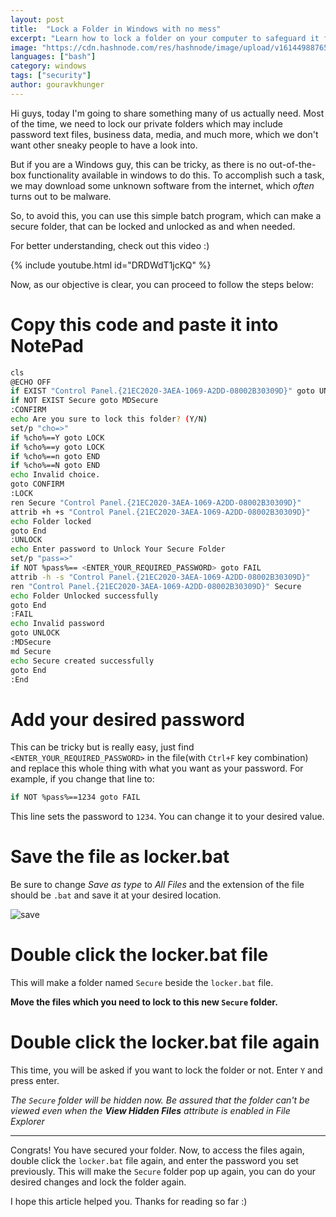 ```yaml
---
layout: post
title:  "Lock a Folder in Windows with no mess"
excerpt: "Learn how to lock a folder on your computer to safeguard it from unauthorized access."
image: "https://cdn.hashnode.com/res/hashnode/image/upload/v1614498876551/PoGi9qzEM.png"
languages: ["bash"]
category: windows
tags: ["security"]
author: gouravkhunger
---
```


Hi guys, today I'm going to share something many of us actually need. Most of the time, we need to lock our private folders which may include password text files, business data, media, and much more, which we don't want other sneaky people to have a look into.

But if you are a Windows guy, this can be tricky, as there is no out-of-the-box functionality available in windows to do this. To accomplish such a task, we may download some unknown software from the internet, which *often* turns out to be malware.

So, to avoid this, you can use this simple batch program, which can make a secure folder, that can be locked and unlocked as and when needed.

For better understanding, check out this video :)

{% include youtube.html id="DRDWdT1jcKQ" %}

Now, as our objective is clear, you can proceed to follow the steps below:

# Copy this code and paste it into NotePad

```bash
cls
@ECHO OFF
if EXIST "Control Panel.{21EC2020-3AEA-1069-A2DD-08002B30309D}" goto UNLOCK
if NOT EXIST Secure goto MDSecure
:CONFIRM
echo Are you sure to lock this folder? (Y/N)
set/p "cho=>"
if %cho%==Y goto LOCK
if %cho%==y goto LOCK
if %cho%==n goto END
if %cho%==N goto END
echo Invalid choice.
goto CONFIRM
:LOCK
ren Secure "Control Panel.{21EC2020-3AEA-1069-A2DD-08002B30309D}"
attrib +h +s "Control Panel.{21EC2020-3AEA-1069-A2DD-08002B30309D}"
echo Folder locked
goto End
:UNLOCK
echo Enter password to Unlock Your Secure Folder
set/p "pass=>"
if NOT %pass%== <ENTER_YOUR_REQUIRED_PASSWORD> goto FAIL
attrib -h -s "Control Panel.{21EC2020-3AEA-1069-A2DD-08002B30309D}"
ren "Control Panel.{21EC2020-3AEA-1069-A2DD-08002B30309D}" Secure
echo Folder Unlocked successfully
goto End
:FAIL
echo Invalid password
goto UNLOCK
:MDSecure
md Secure
echo Secure created successfully
goto End
:End
```

# Add your desired password
This can be tricky but is really easy, just find `<ENTER_YOUR_REQUIRED_PASSWORD>` in the file(with `Ctrl+F` key combination) and replace this whole thing with what you want as your password. For example, if you change that line to:

```bash
if NOT %pass%==1234 goto FAIL
```

This line sets the password to `1234`. You can change it to your desired value.

# Save the file as locker.bat

Be sure to change *Save as type* to *All Files* and the extension of the file should be `.bat` and save it at your desired location.

![save](https://dev-to-uploads.s3.amazonaws.com/i/24adj0czbwmps88pqrxp.jpg)

# Double click the locker.bat file

This will make a folder named `Secure` beside the `locker.bat` file. 

**Move the files which you need to lock to this new `Secure` folder.**

# Double click the locker.bat file again

This time, you will be asked if you want to lock the folder or not. Enter `Y` and press enter.

_The `Secure` folder will be hidden now. Be assured that the folder can't be viewed even when the **View Hidden Files** attribute is enabled in File Explorer_

---

Congrats! You have secured your folder. Now, to access the files again, double click the `locker.bat` file again, and enter the password you set previously. This will make the `Secure` folder pop up again, you can do your desired changes and lock the folder again.

I hope this article helped you. Thanks for reading so far :)
